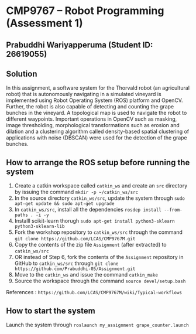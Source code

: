 # CMP9767 – Robot Programming (Assessment 1)
## Prabuddhi Wariyapperuma (Student ID: 26619055)

## Solution
In this assignment, a software system for the Thorvald robot (an agricultural robot) that is autonomously navigating in a simulated vineyard is implemented using Robot Operating System (ROS) platform and OpenCV. Further, the robot is also capable of detecting and counting the grape bunches in the vineyard.
A topological map is used to navigate the robot to different waypoints. Important operations in OpenCV such as masking, image thresholding, morphological transformations such as erosion and dilation and a clustering algorithm called density-based spatial clustering of applications with noise (DBSCAN) were used for the detection of the grape bunches.   

## How to arrange the ROS setup before running the system
1. Create a catkin workspace called `catkin_ws` and create an `src` directory by issuing the command `mkdir -p ~/catkin_ws/src`
2. In the source directory `catkin_ws/src`, update the system through `sudo apt-get update && sudo apt-get upgrade`
3. In `catkin_ws/src`, install all the dependencies `rosdep install --from-paths . -i -y`
4. Installl scikit-learn thorugh `sudo apt-get install python3-sklearn python3-sklearn-lib`
5. Fork the workshop repository to `catkin_ws/src` through the command `git clone https://github.com/LCAS/CMP9767M.git`
6. Copy the contents of the zip file `Assignment` (after extracted) to `catkin_ws/src`
7. OR instead of Step 6, fork the contents of the `Assignment` repository in GitHub to `catkin_ws/src` through `git clone https://github.com/Prabuddhi-05/Assignment.git`
9. Move to the `catkin_ws` and issue the command `catkin_make` 
10. Source the workspace through the command `source devel/setup.bash`

References : `https://github.com/LCAS/CMP9767M/wiki/Typical-workflows`

## How to start the system
Launch the system through `roslaunch my_assignment grape_counter.launch`
